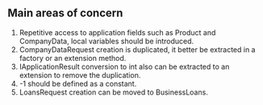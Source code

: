 ## Main areas of concern

1. Repetitive access to application fields such as Product and CompanyData, local variables should be introduced.
2. CompanyDataRequest creation is duplicated, it better be extracted in a factory or an extension method.
3. IApplicationResult conversion to int also can be extracted to an extension to remove the duplication.
4. -1 should be defined as a constant.
5. LoansRequest creation can be moved to BusinessLoans.
